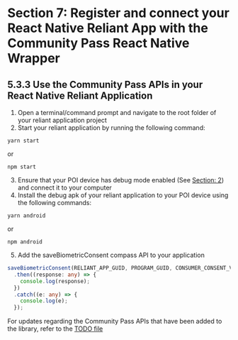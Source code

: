 # Section 7: Register and connect your React Native Reliant App with the Community Pass React Native Wrapper

## 5.3.3 Use the Community Pass APIs in your React Native Reliant Application

1. Open a terminal/command prompt and navigate to the root folder of your reliant application project
2. Start your reliant application by running the following command:

```
yarn start
```

or

```
npm start
```

3. Ensure that your POI device has debug mode enabled (See [Section: 2](device-setup.md)) and connect it to your computer
4. Install the debug apk of your reliant application to your POI device using the following commands:

```
yarn android
```

or

```
npm android
```

5. Add the saveBiometricConsent compass API to your application

```typescript
saveBiometricConsent(RELIANT_APP_GUID, PROGRAM_GUID, CONSUMER_CONSENT_VALUE)
  .then((response: any) => {
    console.log(response);
  })
  .catch((e: any) => {
    console.log(e);
  });
```

For updates regarding the Community Pass APIs that have been added to the library, refer to the [TODO file](/TODO.md)
